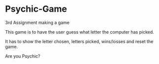 # Psychic-Game
3rd Assignment making a game

This game is to have the user guess what letter the computer has picked.

It has to show the letter chosen, letters picked, wins/losses and reset the game.

Are you Psychic?
